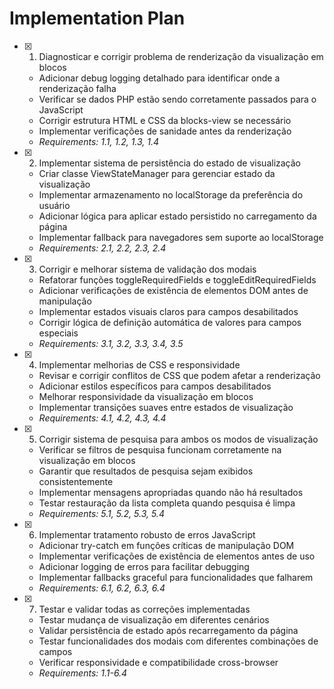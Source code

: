 # Implementation Plan

- [x] 1. Diagnosticar e corrigir problema de renderização da visualização em blocos


  - Adicionar debug logging detalhado para identificar onde a renderização falha
  - Verificar se dados PHP estão sendo corretamente passados para o JavaScript
  - Corrigir estrutura HTML e CSS da blocks-view se necessário
  - Implementar verificações de sanidade antes da renderização
  - _Requirements: 1.1, 1.2, 1.3, 1.4_

- [x] 2. Implementar sistema de persistência do estado de visualização


  - Criar classe ViewStateManager para gerenciar estado da visualização
  - Implementar armazenamento no localStorage da preferência do usuário
  - Adicionar lógica para aplicar estado persistido no carregamento da página
  - Implementar fallback para navegadores sem suporte ao localStorage
  - _Requirements: 2.1, 2.2, 2.3, 2.4_

- [x] 3. Corrigir e melhorar sistema de validação dos modais


  - Refatorar funções toggleRequiredFields e toggleEditRequiredFields
  - Adicionar verificações de existência de elementos DOM antes de manipulação
  - Implementar estados visuais claros para campos desabilitados
  - Corrigir lógica de definição automática de valores para campos especiais
  - _Requirements: 3.1, 3.2, 3.3, 3.4, 3.5_

- [x] 4. Implementar melhorias de CSS e responsividade


  - Revisar e corrigir conflitos de CSS que podem afetar a renderização
  - Adicionar estilos específicos para campos desabilitados
  - Melhorar responsividade da visualização em blocos
  - Implementar transições suaves entre estados de visualização
  - _Requirements: 4.1, 4.2, 4.3, 4.4_

- [x] 5. Corrigir sistema de pesquisa para ambos os modos de visualização


  - Verificar se filtros de pesquisa funcionam corretamente na visualização em blocos
  - Garantir que resultados de pesquisa sejam exibidos consistentemente
  - Implementar mensagens apropriadas quando não há resultados
  - Testar restauração da lista completa quando pesquisa é limpa
  - _Requirements: 5.1, 5.2, 5.3, 5.4_

- [x] 6. Implementar tratamento robusto de erros JavaScript


  - Adicionar try-catch em funções críticas de manipulação DOM
  - Implementar verificações de existência de elementos antes de uso
  - Adicionar logging de erros para facilitar debugging
  - Implementar fallbacks graceful para funcionalidades que falharem
  - _Requirements: 6.1, 6.2, 6.3, 6.4_

- [x] 7. Testar e validar todas as correções implementadas



  - Testar mudança de visualização em diferentes cenários
  - Validar persistência de estado após recarregamento da página
  - Testar funcionalidades dos modais com diferentes combinações de campos
  - Verificar responsividade e compatibilidade cross-browser
  - _Requirements: 1.1-6.4_